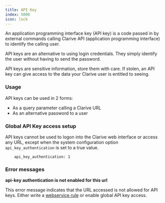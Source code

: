 ```yaml
---
title: API Key
index: 5000
icon: lock
---
```


An application programming interface key (API key) is a code passed in by external commands calling Clarive API (application programming interface) to identify the calling user.

API keys are an alternative to using login credentials. They simply identify the user without having to send the password. 

API keys are sensitive information, store them with care. If stolen, an API key can give access to the data your Clarive user is entitled to seeing. 


### Usage

API keys can be used in 2 forms:

- As a query parameter calling a Clarive URL
- As an alternative password to a user

### Global API Key access setup

API keys cannot be used to logon into the Clarive web interface or access any URL, except
when the system configuration option `api_key_authentication` is set to a true value. 


        api_key_authentication: 1


### Error messages

**api-key authentication is not enabled for this url**

This error message indicates that the URL accessed is not 
allowed for API keys. Either write a [webservice rule](concepts/webservice)
or enable global API key access.

